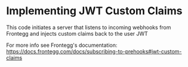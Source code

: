 # Implementing JWT Custom Claims
This code initiates a server that listens to incoming webhooks from Frontegg and injects custom claims back to the user JWT

For more info see Frontegg's documentation:
https://docs.frontegg.com/docs/subscribing-to-prehooks#jwt-custom-claims